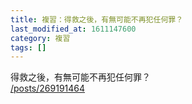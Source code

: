 ```yaml
---
title: 複習：得救之後，有無可能不再犯任何罪？
last_modified_at: 1611147600
category: 複習
tags: []
---
```


<p>得救之後，有無可能不再犯任何罪？<br/>
<a href="/posts/269191464" target="_blank">/posts/269191464</a></p>
<p> </p>
